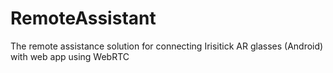 # RemoteAssistant
The remote assistance solution for connecting Irisitick AR glasses (Android) with web app using WebRTC 
